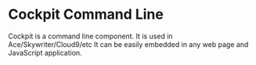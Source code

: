Cockpit Command Line
====================

Cockpit is a command line component. It is used in Ace/Skywriter/Cloud9/etc
It can be easily embedded in any web page and JavaScript application.
